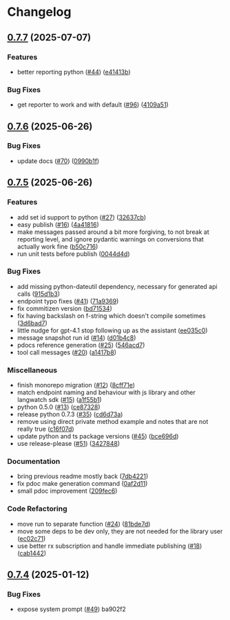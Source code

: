 # Changelog

## [0.7.7](https://github.com/langwatch/scenario/compare/python/v0.7.6...python/v0.7.7) (2025-07-07)


### Features

* better reporting python ([#44](https://github.com/langwatch/scenario/issues/44)) ([e41413b](https://github.com/langwatch/scenario/commit/e41413b5407d5e48e70825de4c38dbfb2600ef70))


### Bug Fixes

* get reporter to work and with default ([#96](https://github.com/langwatch/scenario/issues/96)) ([4109a51](https://github.com/langwatch/scenario/commit/4109a51ef9b4b578f4a63cce19959645d6887f94))

## [0.7.6](https://github.com/langwatch/scenario/compare/python/v0.7.5...python/v0.7.6) (2025-06-26)


### Bug Fixes

* update docs ([#70](https://github.com/langwatch/scenario/issues/70)) ([0990b1f](https://github.com/langwatch/scenario/commit/0990b1fcfc652171dd0b9b7bc25a4d61c7fc8121))

## [0.7.5](https://github.com/langwatch/scenario/compare/python/v0.7.4...python/v0.7.5) (2025-06-26)


### Features

* add set id support to python ([#27](https://github.com/langwatch/scenario/issues/27)) ([32637cb](https://github.com/langwatch/scenario/commit/32637cb847fec4c52d39f0250aaeee496a24b3b6))
* easy publish ([#16](https://github.com/langwatch/scenario/issues/16)) ([4a41816](https://github.com/langwatch/scenario/commit/4a41816ea5b97f9dc19e9a69fac524d39092011f))
* make messages passed around a bit more forgiving, to not break at reporting level, and ignore pydantic warnings on conversions that actually work fine ([b50c716](https://github.com/langwatch/scenario/commit/b50c716758229e3e1478f941588c1540772767af))
* run unit tests before publish ([0044d4d](https://github.com/langwatch/scenario/commit/0044d4da722adf72d72dd4a4465cc5b886229988))


### Bug Fixes

* add missing python-dateutil dependency, necessary for generated api calls ([915d1b3](https://github.com/langwatch/scenario/commit/915d1b34e0008dcac2d620033a6fcecd0f12408c))
* endpoint typo fixes ([#41](https://github.com/langwatch/scenario/issues/41)) ([71a9369](https://github.com/langwatch/scenario/commit/71a93691cbe9244b339e9bd481eeea9412bcf8ad))
* fix commitizen version ([bd71534](https://github.com/langwatch/scenario/commit/bd71534ee228644bf79ea1efb366f5515c1ae03b))
* fix having backslash on f-string which doesn't compile sometimes ([3d6bad7](https://github.com/langwatch/scenario/commit/3d6bad7595407725d330cc7cfe2e8ee50d112851))
* little nudge for gpt-4.1 stop following up as the assistant ([ee035c0](https://github.com/langwatch/scenario/commit/ee035c0399a38cd7150168048db352f39ea0b61b))
* message snapshot run id ([#14](https://github.com/langwatch/scenario/issues/14)) ([d01b4c8](https://github.com/langwatch/scenario/commit/d01b4c84e2a001e61169442558efa3d3d63e0bff))
* pdocs reference generation ([#25](https://github.com/langwatch/scenario/issues/25)) ([546acd7](https://github.com/langwatch/scenario/commit/546acd73d143e968ffbd3247f03627cc68077892))
* tool call messages ([#20](https://github.com/langwatch/scenario/issues/20)) ([a1417b8](https://github.com/langwatch/scenario/commit/a1417b85c00670e71ad89e201bb96c0416d7b762))


### Miscellaneous

* finish monorepo migration ([#12](https://github.com/langwatch/scenario/issues/12)) ([8cff71e](https://github.com/langwatch/scenario/commit/8cff71e6c98f72b760603e6ddd6275882f2d9540))
* match endpoint naming and behaviour with js library and other langwatch sdk ([#15](https://github.com/langwatch/scenario/issues/15)) ([a1f55b1](https://github.com/langwatch/scenario/commit/a1f55b17bf2dff4250ab1843fb054c100563dd5d))
* python 0.5.0 ([#13](https://github.com/langwatch/scenario/issues/13)) ([ce87328](https://github.com/langwatch/scenario/commit/ce87328ad23e3dc085bd18f46a6cc7632f032471))
* release python 0.7.3 ([#35](https://github.com/langwatch/scenario/issues/35)) ([cd6d73a](https://github.com/langwatch/scenario/commit/cd6d73af7701ba192e0c5647bcc9101fb1ce2bd5))
* remove using direct private method example and notes that are not really true ([c16f07d](https://github.com/langwatch/scenario/commit/c16f07de3e3a852423d9b3c8e7f360cc372fec46))
* update python and ts package versions ([#45](https://github.com/langwatch/scenario/issues/45)) ([bce696d](https://github.com/langwatch/scenario/commit/bce696de47e6b16cb4ee447a13573b60f68a202a))
* use release-please ([#51](https://github.com/langwatch/scenario/issues/51)) ([3427848](https://github.com/langwatch/scenario/commit/342784875bd3ffa8fbf39b8ecca3a14ec8fb8661))


### Documentation

* bring previous readme mostly back ([7db4221](https://github.com/langwatch/scenario/commit/7db422102f01db61b3ff68fd59b59181663512f3))
* fix pdoc make generation command ([0af2d11](https://github.com/langwatch/scenario/commit/0af2d11b4b9e97df6ad5fcb83fdea983480a8594))
* small pdoc improvement ([209fec6](https://github.com/langwatch/scenario/commit/209fec658e218873616991f6f3433aa0ca7e28a5))


### Code Refactoring

* move run to separate function ([#24](https://github.com/langwatch/scenario/issues/24)) ([81bde7d](https://github.com/langwatch/scenario/commit/81bde7d73378ebcb3718e4f1c2e084df8c7b1486))
* move some deps to be dev only, they are not needed for the library user ([ec02c71](https://github.com/langwatch/scenario/commit/ec02c71ab1be454be24e4a188e831a86dc3b6156))
* use better rx subscription and handle immediate publishing ([#18](https://github.com/langwatch/scenario/issues/18)) ([cab1442](https://github.com/langwatch/scenario/commit/cab14420b202bb9493b1cb84cf0e384330b2b94b))

## [0.7.4](https://github.com/langwatch/scenario/compare/python/v0.7.3...python/v0.7.4) (2025-01-12)

### Bug Fixes

- expose system prompt ([#49](https://github.com/langwatch/scenario/issues/49)) ba902f2
